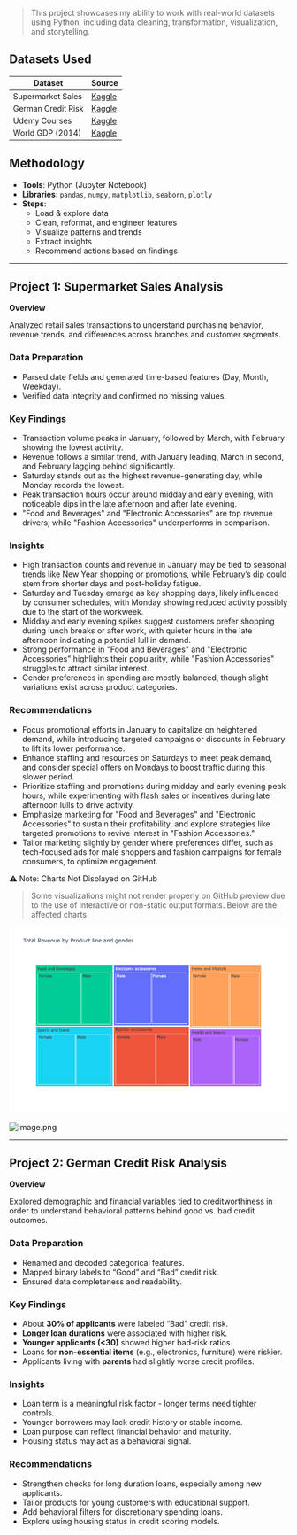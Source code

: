 > This project showcases my ability to work with real-world datasets using Python, including data cleaning, transformation, visualization, and storytelling.
> 

## Datasets Used

| Dataset | Source |
| --- | --- |
| Supermarket Sales | [Kaggle](https://www.kaggle.com/datasets/aungpyaeap/supermarket-sales) |
| German Credit Risk | [Kaggle](https://www.kaggle.com/datasets/uciml/german-credit) |
| Udemy Courses | [Kaggle](https://www.kaggle.com/datasets/andrewmvd/udemy-courses) |
| World GDP (2014) | [Kaggle](https://www.kaggle.com/datasets/wsaqaf/2014_world_gdp_with_codes.csv) |

## Methodology

- **Tools**: Python (Jupyter Notebook)
- **Libraries**: `pandas`, `numpy`, `matplotlib`, `seaborn`, `plotly`
- **Steps**:
    - Load & explore data
    - Clean, reformat, and engineer features
    - Visualize patterns and trends
    - Extract insights
    - Recommend actions based on findings

---

## Project 1: Supermarket Sales Analysis

**Overview**

Analyzed retail sales transactions to understand purchasing behavior, revenue trends, and differences across branches and customer segments.

### Data Preparation

- Parsed date fields and generated time-based features (Day, Month, Weekday).
- Verified data integrity and confirmed no missing values.

### Key Findings

- Transaction volume peaks in January, followed by March, with February showing the lowest activity.
- Revenue follows a similar trend, with January leading, March in second, and February lagging behind significantly.
- Saturday stands out as the highest revenue-generating day, while Monday records the lowest.
- Peak transaction hours occur around midday and early evening, with noticeable dips in the late afternoon and after late evening.
- "Food and Beverages" and "Electronic Accessories" are top revenue drivers, while "Fashion Accessories" underperforms in comparison.

### Insights

- High transaction counts and revenue in January may be tied to seasonal trends like New Year shopping or promotions, while February’s dip could stem from shorter days and post-holiday fatigue.
- Saturday and Tuesday emerge as key shopping days, likely influenced by consumer schedules, with Monday showing reduced activity possibly due to the start of the workweek.
- Midday and early evening spikes suggest customers prefer shopping during lunch breaks or after work, with quieter hours in the late afternoon indicating a potential lull in demand.
- Strong performance in "Food and Beverages" and "Electronic Accessories" highlights their popularity, while "Fashion Accessories" struggles to attract similar interest.
- Gender preferences in spending are mostly balanced, though slight variations exist across product categories.

### Recommendations

- Focus promotional efforts in January to capitalize on heightened demand, while introducing targeted campaigns or discounts in February to lift its lower performance.
- Enhance staffing and resources on Saturdays to meet peak demand, and consider special offers on Mondays to boost traffic during this slower period.
- Prioritize staffing and promotions during midday and early evening peak hours, while experimenting with flash sales or incentives during late afternoon lulls to drive activity.
- Emphasize marketing for "Food and Beverages" and "Electronic Accessories" to sustain their profitability, and explore strategies like targeted promotions to revive interest in "Fashion Accessories."
- Tailor marketing slightly by gender where preferences differ, such as tech-focused ads for male shoppers and fashion campaigns for female consumers, to optimize engagement.

⚠️ Note: Charts Not Displayed on GitHub

> Some visualizations might not render properly on GitHub preview due to the use of interactive or non-static output formats. Below are the affected charts
> 

![image.png](Supermarket_Sales/newplot.png)

![image.png](Supermarket_Salesk/world.png)

---

## Project 2: German Credit Risk Analysis

**Overview**

Explored demographic and financial variables tied to creditworthiness in order to understand behavioral patterns behind good vs. bad credit outcomes.

### Data Preparation

- Renamed and decoded categorical features.
- Mapped binary labels to “Good” and “Bad” credit risk.
- Ensured data completeness and readability.

### Key Findings

- About **30% of applicants** were labeled “Bad” credit risk.
- **Longer loan durations** were associated with higher risk.
- **Younger applicants (<30)** showed higher bad-risk ratios.
- Loans for **non-essential items** (e.g., electronics, furniture) were riskier.
- Applicants living with **parents** had slightly worse credit profiles.

### Insights

- Loan term is a meaningful risk factor - longer terms need tighter controls.
- Younger borrowers may lack credit history or stable income.
- Loan purpose can reflect financial behavior and maturity.
- Housing status may act as a behavioral signal.

### Recommendations

- Strengthen checks for long duration loans, especially among new applicants.
- Tailor products for young customers with educational support.
- Add behavioral filters for discretionary spending loans.
- Explore using housing status in credit scoring models.
